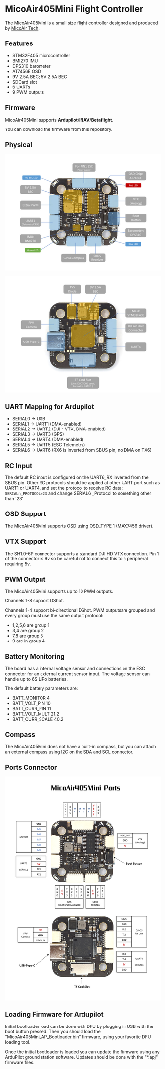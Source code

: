 # MicoAir405Mini Flight Controller

The MicoAir405Mini is a small size flight controller designed and produced by [MicoAir Tech](https://micoair.com/index.php/flightcontroller_micoair405mini/).

## Features

 - STM32F405 microcontroller
 - BMI270 IMU
 - DPS310 barometer
 - AT7456E OSD
 - 9V 2.5A BEC; 5V 2.5A BEC
 - SDCard slot
 - 6 UARTs
 - 9 PWM outputs


## Firmware

MicoAir405Mini supports **Ardupilot**/**INAV**/**Betaflight**.

You can download the firmware from this repository.

## Physical

![MicoAir405Mini Top View](MicoAir405Mini_TopView.jpg)

![MicoAir405Mini Bottom View](MicoAir405Mini_BottomView.jpg)



## UART Mapping for Ardupilot

 - SERIAL0 -> USB
 - SERIAL1 -> UART1 (DMA-enabled)
 - SERIAL2 -> UART2 (DJI - VTX, DMA-enabled) 
 - SERIAL3 -> UART3 (GPS)
 - SERIAL4 -> UART4 (DMA-enabled)
 - SERIAL5 -> UART5 (ESC Telemetry)
 - SERIAL6 -> UART6 (RX6 is inverted from SBUS pin, no DMA on TX6)

## RC Input

The default RC input is configured on the UART6_RX inverted from the SBUS pin. Other RC  protocols  should be applied at other UART port such as UART1 or UART4, and set the protocol to receive RC data: `SERIALn_PROTOCOL=23` and change SERIAL6 _Protocol to something other than '23'

## OSD Support

The MicoAir405Mini supports OSD using OSD_TYPE 1 (MAX7456 driver).

## VTX Support

The SH1.0-6P connector supports a standard DJI HD VTX connection. Pin 1 of the connector is 9v so be careful not to connect
this to a peripheral requiring 5v.

## PWM Output

The MicoAir405Mini supports up to 10 PWM outputs.

Channels 1-8 support DShot.

Channels 1-4 support bi-directional DShot.
PWM outputsare grouped and every  group must use the same output protocol:
- 1,2,5,6 are group 1
- 3,4 are group 2
- 7,8 are group 3
- 9 are in group 4

## Battery Monitoring

The board has a internal voltage sensor and connections on the ESC connector for an external current sensor input.
The voltage sensor can handle up to 6S LiPo batteries.

The default battery parameters are:

 - BATT_MONITOR 4
 - BATT_VOLT_PIN 10
 - BATT_CURR_PIN 11
 - BATT_VOLT_MULT 21.2
 - BATT_CURR_SCALE 40.2

## Compass

The MicoAir405Mini does not have a built-in compass, but you can attach an external compass using I2C on the SDA and SCL connector.

## Ports Connector

![MicoAir405Mini Ports Connection](MicoAir405Min_Ports.png)

## Loading Firmware for Ardupilot

Initial bootloader load can be done with DFU by plugging in USB with the boot button pressed. Then you should load the "MicoAir405Mini_AP_Bootloader.bin" firmware, using your favorite DFU loading tool.

Once the initial bootloader is loaded you can update the firmware using any ArduPilot ground station software. Updates should be done with the "*.apj" firmware files.
